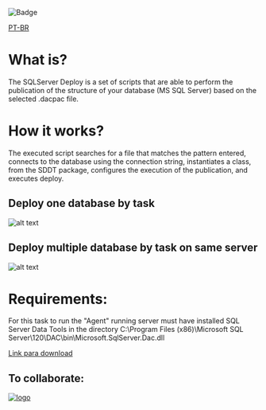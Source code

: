 ![Badge](https://gag.visualstudio.com/_apis/public/build/definitions/0c226715-4818-459d-82a5-1a71854c789e/13/badge)


[PT-BR](SQLServerDeploy\readme-pt-br.md)
# **What is?**

The SQLServer Deploy is a set of scripts that are able to perform the publication of the structure of your database (MS SQL Server) based on the selected .dacpac file.

# **How it works?**

The executed script searches for a file that matches the pattern entered, connects to the database using the connection string, instantiates a class, from the SDDT package, configures the execution of the publication, and executes deploy.

## Deploy one database by task
![alt text](./images/screenshot_1.png "Scheenshot")

## Deploy multiple database by task on same server
![alt text](https://raw.githubusercontent.com/GustavoAmerico/SQLServerDeploy/master/SQLServerDeploy/images/screenshot_2.png "Scheenshot")


# **Requirements:**
For this task to run the "Agent" running server must have installed SQL Server Data Tools in the directory C:\Program Files (x86)\Microsoft SQL Server\120\DAC\bin\Microsoft.SqlServer.Dac.dll

[Link para download](https://docs.microsoft.com/pt-br/sql/ssdt/download-sql-server-data-tools-ssdt)


## **To collaborate:**
  
[![logo](https://ms-vsts.gallerycdn.vsassets.io/extensions/ms-vsts/services-github/1.0.5/1479220457210/Microsoft.VisualStudio.Services.Icons.Branding)](https://github.com/GustavoAmerico/SQLServerDeploy)
